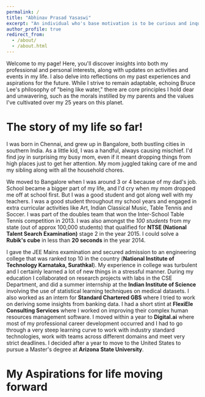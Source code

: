 ```yaml
---
permalink: /
title: "Abhinav Prasad Yasaswi"
excerpt: "An individual who's base motivation is to be curious and inquisitive about anything and everything interesting that is happenning in this world and someone that tries to constantly evolve to better himself!"
author_profile: true
redirect_from: 
  - /about/
  - /about.html
---
```


Welcome to my page! Here, you'll discover insights into both my professional and personal interests, along with updates on activities and events in my life. I also delve into reflections on my past experiences and aspirations for the future. While I strive to remain adaptable, echoing Bruce Lee's philosophy of "being like water," there are core principles I hold dear and unwavering, such as the morals instilled by my parents and the values I've cultivated over my 25 years on this planet.

The story of my life so far!
======
I was born in Chennai, and grew up in Bangalore, both bustling cities in southern India. As a little kid, I was a handful, always causing mischief. I'd find joy in surprising my busy mom, even if it meant dropping things from high places just to get her attention. My mom juggled taking care of me and my sibling along with all the household chores.

We moved to Bangalore when I was around 3 or 4 because of my dad's job. School became a bigger part of my life, and I'd cry when my mom dropped me off at school first. But I was a good student and got along well with my teachers. I was a good student throughout my school years and engaged in extra curricular activities like Art, Indian Classical Music, Table Tennis and Soccer. I was part of the doubles team that won the Inter-School Table Tennis competition in 2013. I was also amongst the *100 students* from my state (out of approx 100,000 students) that qualified for **NTSE (National Talent Search Examination)** stage 2 in the year 2015. I could solve a **Rubik's cube** in less than **20 seconds** in the year 2014.

I gave the JEE Mains examination and secured admission to an engineering college that was ranked top 10 in the country (**National Institute of Technology Karnataka, Surathkal**). My experience in college was turbulent and I certainly learned a lot of new things in a stressful manner. During my education I collaborated on research projects with labs in the CSE Department, and did a summer internship at the **Indian Institute of Science** involving the use of statistical learning techniques on medical datasets. I also worked as an intern for **Standard Chartered GBS** where I tried to work on deriving some insights from banking data. I had a short stint at **FlexiEle Consulting Services** where I worked on improving their complex human resources management software. I moved within a year to **Digital.ai** where most of my professional career development occurred and I had to go through a very steep learning curve to work with industry standard technologies, work with teams across different domains and meet very strict deadlines. I decided after a year to move to the United States to pursue a Master's degree at **Arizona State University**.

My Aspirations for life moving forward
======
